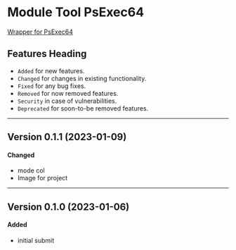 # Module Tool PsExec64

[Wrapper for PsExec64](https://learn.microsoft.com/en-us/sysinternals/downloads/psexec)

## Features Heading
- `Added` for new features.
- `Changed` for changes in existing functionality.
- `Fixed` for any bug fixes.
- `Removed` for now removed features.
- `Security` in case of vulnerabilities.
- `Deprecated` for soon-to-be removed features.

[//]: # (Copy paste pallette)
[//]: # (#### Added)
[//]: # (#### Changed)
[//]: # (#### Fixed)
[//]: # (#### Removed)
[//]: # (#### Security)
[//]: # (#### Deprecated)

---

## Version 0.1.1 (2023-01-09)
#### Changed
- mode col
- Image for project

---


## Version 0.1.0 (2023-01-06)
#### Added
- initial submit